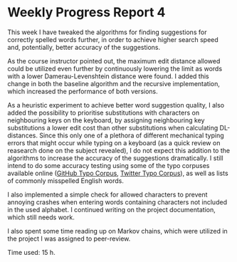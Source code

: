 # Weekly Progress Report 4

This week I have tweaked the algorithms for finding suggestions for correctly spelled words further, in order to achieve higher search speed and, potentially, better accuracy of the suggestions.  

As the course instructor pointed out, the maximum edit distance allowed could be utilized even further by continuously lowering the limit as words with a lower Damerau-Levenshtein distance were found. I added this change in both the baseline algorithm and the recursive implementation, which increased the performance of both versions.  

As a heuristic experiment to achieve better word suggestion quality, I also added the possibility to prioritise substitutions with characters on neighbouring keys on the keyboard, by assigning neighbouring key substitutions a lower edit cost than other substitutions when calculating DL-distances. Since this only one of a plethora of different mechanical typing errors that might occur while typing on a keyboard (as a quick review on reasearch done on the subject revealed), I do not expect this addition to the algorithms to increase the accuracy of the suggestions dramatically. I still intend to do some accuracy testing using some of the typo corpuses available online ([GitHub Typo Corpus](https://github.com/mhagiwara/github-typo-corpus), [Twitter Typo Corpus](http://luululu.com/tweet/)), as well as lists of commonly misspelled English words.

I also implemented a simple check for allowed characters to prevent annoying crashes when entering words containing characters not included in the used alphabet. I continued writing on the project documentation, which still needs work.

I also spent some time reading up on Markov chains, which were utilized in the project I was assigned to peer-review.

Time used: 15 h.
